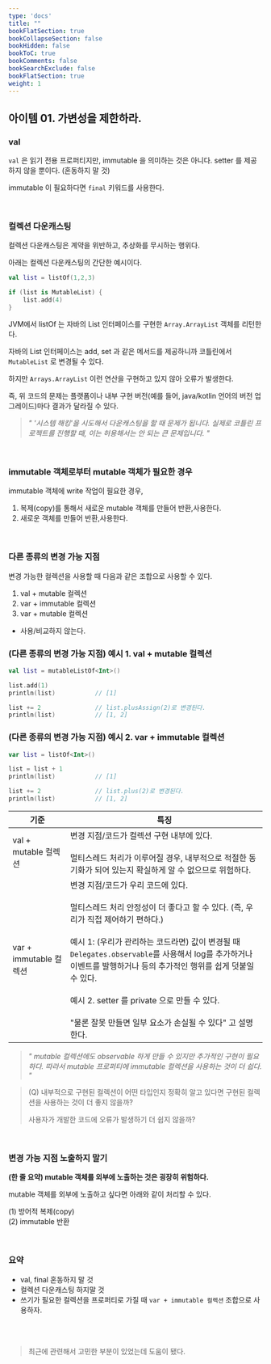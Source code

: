 ```yaml
---
type: 'docs'
title: ""
bookFlatSection: true
bookCollapseSection: false
bookHidden: false
bookToC: true
bookComments: false
bookSearchExclude: false
bookFlatSection: true
weight: 1
---
```


## 아이템 01. 가변성을 제한하라.

### val

`val` 은 읽기 전용 프로퍼티지만, immutable 을 의미하는 것은 아니다. setter 를 제공하지 않을 뿐이다. (혼동하지 말 것)

immutable 이 필요하다면 `final` 키워드를 사용한다.

<br>

### 컬렉션 다운캐스팅

컬렉션 다운캐스팅은 계약을 위반하고, 추상화를 무시하는 행위다.

아래는 컬렉션 다운캐스팅의 간단한 예시이다.

```kotlin
val list = listOf(1,2,3)

if (list is MutableList) {
    list.add(4)
}
```

JVM에서 listOf 는 자바의 List 인터페이스를 구현한 `Array.ArrayList` 객체를 리턴한다. 

자바의 List 인터페이스는 add, set 과 같은 메서드를 제공하니까 코틀린에서 `MutableList` 로 변경될 수 있다. 

하지만 `Arrays.ArrayList` 이런 연산을 구현하고 있지 않아 오류가 발생한다.

즉, 위 코드의 문제는 플랫폼이나 내부 구현 버전(예를 들어, java/kotlin 언어의 버전 업그레이드)마다 결과가 달라질 수 있다.

> *" '시스템 해킹'을 시도해서 다운캐스팅을 할 때 문제가 됩니다. 실제로 코틀린 프로젝트를 진행할 때, 이는 허용해서는 안 되는 큰 문제입니다. "*

<br>

### immutable 객체로부터 mutable 객체가 필요한 경우

immutable 객체에 write 작업이 필요한 경우,

1. 복제(copy)를 통해서 새로운 mutable 객체를 만들어 반환,사용한다.
2. 새로운 객체를 만들어 반환,사용한다.

<br>

### 다른 종류의 변경 가능 지점

변경 가능한 컬렉션을 사용할 때 다음과 같은 조합으로 사용할 수 있다.

1. val + mutable 컬렉션
2. var + immutable 컬렉션
3. var + mutable 컬렉션
  - 사용/비교하지 않는다.

### (다른 종류의 변경 가능 지점) 예시 1. val + mutable 컬렉션

```kotlin
val list = mutableListOf<Int>()

list.add(1) 
println(list)           // [1]

list += 2               // list.plusAssign(2)로 변경된다.
println(list)           // [1, 2]
```

### (다른 종류의 변경 가능 지점) 예시 2. var + immutable 컬렉션

```kotlin
var list = listOf<Int>()

list = list + 1
println(list)           // [1]

list += 2               // list.plus(2)로 변경된다.
println(list)           // [1, 2]
```

|기준|특징|
|-|-|
|val + mutable 컬렉션|변경 지점/코드가 컬렉션 구현 내부에 있다. <br><br> 멀티스레드 처리가 이루어질 경우, 내부적으로 적절한 동기화가 되어 있는지 확실하게 알 수 없으므로 위험하다.|
|var + immutable 컬렉션|변경 지점/코드가 우리 코드에 있다. <br><br> 멀티스레드 처리 안정성이 더 좋다고 할 수 있다. (즉, 우리가 직접 제어하기 편하다.) <br><br> 예시 1: (우리가 관리하는 코드라면) 값이 변경될 때 `Delegates.observable`를 사용해서 log를 추가하거나 이벤트를 발행하거나 등의 추가적인 행위를 쉽게 덧붙일 수 있다. <br><br> 예시 2. setter 를 private 으로 만들 수 있다. <br><br> "물론 잘못 만들면 일부 요소가 손실될 수 있다" 고 설명한다.|

> *" mutable 컬렉션에도 observable 하게 만들 수 있지만 추가적인 구현이 필요하다. 따라서 mutable 프로퍼티에 immutable 컬렉션을 사용하는 것이 더 쉽다. "*

> (Q) 내부적으로 구현된 컬렉션이 어떤 타입인지 정확히 알고 있다면 구현된 컬렉션을 사용하는 것이 더 좋지 않을까?
> 
> 사용자가 개발한 코드에 오류가 발생하기 더 쉽지 않을까?

<br>

### 변경 가능 지점 노출하지 말기

**(한 줄 요약) mutable 객체를 외부에 노출하는 것은 굉장히 위험하다.**

mutable 객체를 외부에 노출하고 싶다면 아래와 같이 처리할 수 있다.

(1) 방어적 복제(copy) <br>
(2) immutable 반환 <br>

<br>

### 요약

- val, final 혼동하지 말 것
- 컬렉션 다운캐스팅 하지말 것
- 쓰기가 필요한 컬렉션을 프로퍼티로 가질 때 `var + immutable 컬렉션` 조합으로 사용하자.

<br><br>

> 최근에 관련해서 고민한 부분이 있었는데 도움이 됐다.